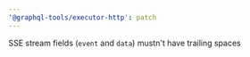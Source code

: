 ```yaml
---
'@graphql-tools/executor-http': patch
---
```


SSE stream fields (`event` and `data`) mustn't have trailing spaces
